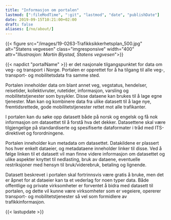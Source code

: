 ```yaml
---
title: "Informasjon om portalen"
lastmod: [":fileModTime", ":git", "lastmod", "date", "publishDate"]
date: 2019-09-15T10:21:00+02:00
draft: false
aliases: [/no/about/]
---
```


{{< figure src="/images/19-0263-Trafikksikkerhetsplan_500.jpg" alt="Statens vegvesen"
    class="imgresponsive" width="400" attr="*Illustrasjon: Martin Blystad, Statens vegvesen*">}}


{{< napdict "portalName" >}}  er det nasjonale tilgangspunktet for data om veg- og transport i Norge. Portalen er opprettet for å ha tilgang til alle veg-, transport- og mobilitetsdata fra samme sted.

Portalen inneholder data om blant annet veg, vegstatus, hendelser, reisetider, kollektivruter, rutetider, informasjon, varsling og mobilitetstjenester som bysykler. Disse dataene kan brukes til å lage egne tjenester. Man kan og kombinere data fra ulike datasett til å lage nye, fremtidsrettede, gode mobilitetstjenester rettet mot alle trafikanter.


I portalen kan du søke opp datasett både på norsk og engelsk og få nok informasjon om datasettet til å forstå hva det dekker. Datasettene skal være tilgjengelige på standardiserte og spesifiserte dataformater i tråd med ITS-direktivet og forordningene.

Portalen inneholder kun metadata om datasettet. Datakildene er plassert hos hver enkelt dataeier, og metadataene inneholder linker til disse. Ved å følge linken til et datasett vil man finne videre informasjon om datasettet og ulike aspekter knyttet til nedlasting, bruk av dataene, eventuelle restriksjoner med hensyn til bruk/viderebruk, betaling og lignende.

Datasett beskrevet i portalen skal fortrinnsvis være gratis å bruke, men det er åpnet for at dataeier kan ta et vederlag for noen typer data.
Både offentlige og private virksomheter er forventet å bidra med datasett til portalen, og dette vil kunne være virksomheter som er vegeiere, opererer transport- og mobilitetstjenester så vel som formidlere av trafikkinformasjon.



{{< lastupdate >}}
